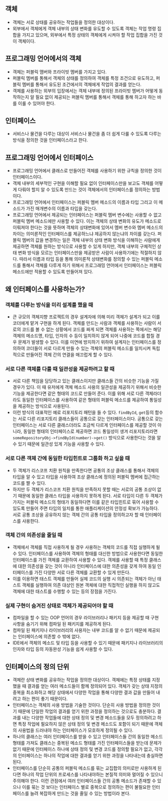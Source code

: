 ## 객체
- 객체는 서로 상태를 공유하는 작업들을 정의한 대상이다.
- 외부에서 객체에게 객체 내부의 상태 변화를 유도할 수 있도록 객체는 작업 명령 집합을 가지고 있으며, 외부에서 특정 상태의 객체에게 시켜야 할 작업 집합을 가진 것이 객체이다.

## 프로그래밍 언어에서의 객체
- 객체는 퍼블릭 맴버와 프라이빗 멤버를 가지고 있다.
- 퍼블릭 멤버를 통해서 객체의 상태를 정의하여 객체를 특정 조건으로 유도하고, 퍼블릭 멤버를 통해서 유도된 조건에서의 객체에게 작업의 결과를 얻는다.
- 객체를 사용하는 외부의 입장에서는 객체 내부에 정의된 프라이빗 멤버가 어떻게 동작하는지 알 필요 없이 제공되는 퍼블릭 멤버를 통해서 객체를 통해 하고자 하는 바를 이룰 수 있어야 한다.

## 인터페이스
- 서비스나 물건을 다루는 대상이 서비스나 물건을 좀 더 쉽게 다룰 수 있도록 다루는 방식을 정의한 것을 인터페이스라고 한다.

## 프로그래밍 언어에서 인터페이스
- 프로그래밍 언어에서 클래스로 만들어진 객체를 사용하기 위한 규칙을 정의한 것이 인터페이스이다.
- 객체 내부의 세부적인 구현을 이해할 필요 없이 인터페이스만을 보고도 객체를 어떻게 다뤄야 할지 알 수 있도록 만드는 것이 객체에서의 인터페이스를 정의하는 방법이다.
- 프로그래밍 언어에서 인터페이스는 퍼블릭 멤버 메소드의 이름과 타입 그리고 이 메소드가 가진 매개변수의 이름과 타입을 갖는다.
- 프로그래밍 언어에서 제공되는 인터페이스는 퍼블릭 멤버 변수에는 사용할 수 없고 퍼블릭 멤버 메소드에만 사용할 수 있다. 이는 객체의 상태 변화의 유도가 메소드로 이뤄져야 한다는 것을 뜻하며 객체의 상태변화에 있어서 멤버 변수와 멤버 메소드의 차이는 의미론적인 인터페이스를 제공하느냐 제공하지 않는냐의 차이를 갖는다. 퍼블릭 멤버의 값을 변경하는 일은 객체 내부의 상태 변화 방식을 이해하는 사람에게 제공하면 객체를 원하는 방식으로 사용할 수 있게 하지만, 객체 내부의 구체적인 상태 변화 방식을 모르는 인터페이스만을 제공받은 사람이 사용하기에는 적절하지 않다. 따라서 이름과 타입 등을 통해 의미론적 상태변화를 정의할 수 있는 퍼블릭 메소드를 통해서 객체를 다루게 하기 위해서 프로그래밍 언어에서 인터페이스는 퍼블릭 메소드에만 적용할 수 있도록 만들어져 있다.

## 왜 인터페이스를 사용하는가?
### 객체를 다루는 방식을 미리 설계를 했을 때
- 큰 규모의 객체지향 프로젝트의 경우 설계자에 의해 미리 객체가 설계가 되고 이를 코더에게 맡겨 구현을 하게 된다. 객체를 만드는 사람과 객체를 사용하는 사람이 서로의 코드를 볼 수 없는 상황에서 코드를 짜게 되면 객체를 사용하는 쪽에서는 해당 객체의 메소드명, 타입, 인자의 수 등이 일치하지 않게 되어 나중에 코드를 합칠 경우 문제가 발생할 수 있다. 이를 미연에 방지하기 위하여 설계자는 인터페이스를 정의하여 코더들이 서로 다르게 만들 수 있는 객체의 퍼블릭 메소드를 일치시켜 독립적으로 만들어진 객체 간의 연결을 매끄럽게 할 수 있다.

### 서로 다른 객체를 다룰 때 일관성을 제공하려고 할 때
- 서로 다른 책임을 담당하고 있는 클래스이지만 클래스들 간의 비슷한 기능을 가질 경우가 있다. 이 때 유저에게 객체 메소드 사용의 일관성을 제공하기 위해서 비슷한 기능을 제공한다면 같은 형태의 코드로 만들어 준다. 이를 위해 서로 다른 객체라더라도 동일한 인터페이스를 사용하여 같은 형태의 퍼블릭 메소드를 제공하여 통일성을 제공하는 방식으로 사용된다.
- 이런 방식의 대표적인 예로 리포지토리 패턴을 들 수 있다. `findById`, `get`등의 함수는 서로 다른 리포지토리 클래스들이 공통으로 갖는 인터페이스이다. 공통으로 갖는 인터페이스는 서로 다른 클래스더라도 조금씩 다르게 인터페이스를 제공할 것이 아니라, 동일한 형태의 인터페이스로 제공하면 코드 통일성이 생겨 리포지토리라면 `someRepositoryObj->findById(number)->get()` 방식으로 사용한다는 것을 알 수 있기 때문에 일관성 있게 기능을 사용할 수 있다.

### 서로 다른 객체 간에 동일한 타입힌트로 그룹화 하고 싶을 때
- 두 객체가 리스코프 치환 원칙을 만족한다면 공통의 조상 클래스를 통해서 객체의 타입을 알 수 있고 타입을 사용하여 조상 클래스에 정의된 퍼블릭 멤버에 접근하는 코드를 짤 수 있다.
- 하지만 두 객체가 리스코프 치환 원칙을 만족하지 못할 때는 서로의 공통 조상이 없기 때문에 동일한 클래스 타입을 사용하지 못하게 된다. 서로 타입이 다른 두 객체가 가지는 퍼블릭 메소드의 형태가 동일하다면 이를 같은 타입힌트로 묶어 사용할 수 있도록 만들어 주면 타입의 일치를 통한 애플리케이션의 안정성 확보가 가능하다. 서로 공통 조상을 공유하지 않는 객체 간의 공통 타입을 정의하고자 할 때 인터페이스를 사용한다.

### 객체 간의 의존성을 줄일 때
- 객체에서 객체를 직접 사용하게 될 경우 사용하는 객체의 코드를 직접 실행하게 될 수 있다. 인터페이스를 사용하여 객체의 형태를 대신한 방법으로 사용한다면 동일한 인터페이스를 가진 객체를 교환하여 사용할 수 있다. 객체를 사용할 때 특정 클래스에 대한 의존성을 갖는 것이 아니라 인터페이스에 대한 의존성을 갖게 하여 동일 인터페이스를 가진 다양한 서로 다른 객체를 교환할 수 있게 만든다. 
- 이를 이용하면 태스트 객체를 만들어 실제 코드의 실행 시 의존되는 객체가 아닌 태스트 객체를 실행하여 의존 대상인 원본 객체에 대한 직접적인 실행을 하지 않고도 객체에 대한 태스트를 수행할 수 있는 등의 장점을 가진다.

### 실제 구현이 숨겨진 상태로 객체가 제공되어야 할 때
- 컴파일을 할 수 있는 OOP 언어의 경우 라이브러리나 패키지 등을 제공할 때 구현 사항을 숨기기 위해 컴파일 된 패키지를 제공하게 된다.
- 컴파일 된 패키지나 라이브러리의 사용자는 내부 코드를 알 수 없기 때문에 제공되는 인터페이스에 의존할 수 밖에 없다.
- IDE에서 객체의 메소드 및 타입 등을 사용할 수 있기 때문에 패키지나 라이브러리의 인자와 타입 등의 자동완성 기능을 쉽게 사용할 수 있다.

## 인터페이스의 정의 단위
- 객체란 상태 변화를 공유하는 작업을 정의한 대상이다. 객체에는 특정 상태를 지정했을 때 결과를 얻는 여러 메소드들이 함께 정의되어 있다. 객체가 갖는 상태 지정의 중복을 최소화하고 해당 상태에서 다양한 작업을 통해 다양한 결과 값을 만들어 내려고 하는 편이 좋기 때문이다.
- 인터페이스는 객체의 사용 방법을 기술한 것이다. 단순히 사용 방법을 정의한 것이기 때문에 단일한 작업의 결과를 얻기 위한 과정을 정의하는 것으로도 충분하다. 결과를 내는 다양한 작업들에 대한 상태 정의 및 변경 메소드들을 모두 정의하려고 하면 특정 작업에 필요하지 않은 상태 정의 및 변경 메소드도 포함이 되기 때문에 객체의 사용법을 드러내야 하는 인터페이스가 모호하게 정의될 수 있다.
- 하나의 클래스는 여러 인터페이스를 받을 수 있고 인터페이스들 간의 동일한 메소드 형태를 가져도 클래스는 중복된 메소드 형태를 가진 인터페이스들을 받는데 문제가 없기 때문에 인터페이스 하나에 상태 정의 및 변경 코드를 정의할 필요가 없고, 각각의 인터페이스는 하나의 작업에 대한 결과를 얻기 위한 과정을 나타내는데 충실하면 된다.
- 인터페이스를 단순히 공통의 퍼블릭 메소드를 묶는 교집합의 의미로만 사용하게 된다면 하나의 작업 단위의 프로세스를 나타내야하는 본질적 의미와 멀어질 수 있으니 주의해야 한다. 이런 관점에서 여러 인터페이스들 간의 공통 메소드가 존재할 수 있으나 이를 묶는 것 보다는 인터페이스 별로 중복으로 정의하는 편이 불필요한 인터페이스를 늘려 복잡하게 만드는 것을 줄일 수 있는 방법이라 본다.

